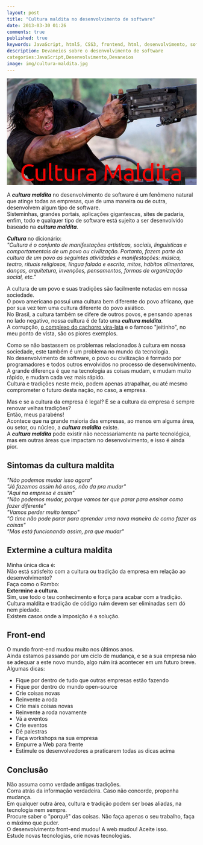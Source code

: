 ```yaml
---
layout: post
title: "Cultura maldita no desenvolvimento de software"
date: 2013-03-30 01:26
comments: true
published: true
keywords: JavaScript, html5, CSS3, frontend, html, desenvolvimento, software
description: Devaneios sobre o desenvolvimento de software
categories:JavaScript,Desenvolvimento,Devaneios
image: img/cultura-maldita.jpg
---
```


![Cultura Maldita](/img/cultura-maldita.jpg)  

A ***cultura maldita*** no desenvolvimento de software é um fenômeno natural que atinge todas as empresas, que de uma maneira ou de outra, desenvolvem algum tipo de software.  
Sisteminhas, grandes portais, aplicações gigantescas, sites de padaria, enfim, todo e qualquer tipo de software está sujeito a ser desenvolvido baseado na ***cultura maldita***.  
<!--more-->

***Cultura*** no dicionário:  
_"Cultura é o conjunto de manifestações artísticas, sociais, linguísticas e comportamentais de um povo ou civilização. Portanto, fazem parte da cultura de um povo as seguintes atividades e manifestações: música, teatro, rituais religiosos, língua falada e escrita, mitos, hábitos alimentares, danças, arquitetura, invenções, pensamentos, formas de organização social, etc."_  

A cultura de um povo e suas tradições são facilmente notadas em nossa sociedade.  
O povo americano possui uma cultura bem diferente do povo africano, que por sua vez tem uma cultura diferente do povo asiático.  
No Brasil, a cultura também se difere de outros povos, e pensando apenas no lado negativo, nossa cultura é de fato uma ***cultura maldita***.  
A corrupção, [o complexo do cachorro vira-lata](http://pt.wikipedia.org/wiki/Complexo_de_vira-lata) e o famoso "jeitinho", no meu ponto de vista, são os piores exemplos.  

Como se não bastassem os problemas relacionados à cultura em nossa sociedade, este também é um problema no mundo da tecnologia.  
No desenvolvimento de software, o povo ou civilização é formado por programadores e todos outros envolvidos no processo de desenvolvimento.  
A grande diferença é que na tecnologia as coisas mudam, e mudam muito rápido, e mudam cada vez mais rápido.  
Cultura e tradições neste meio, podem apenas atrapalhar, ou até mesmo comprometer o futuro desta nação, no caso, a empresa.  

Mas e se a cultura da empresa é legal? E se a cultura da empresa é sempre renovar velhas tradições?  
Então, meus parabéns!  
Acontece que na grande maioria das empresas, ao menos em alguma área, ou setor, ou núcleo, a ***cultura maldita*** existe.  
A ***cultura maldita*** pode existir não necessariamente na parte tecnológica, mas em outras áreas que impactam no desenvolvimento, e isso é ainda pior.  

## Sintomas da cultura maldita  
_"Não podemos mudar isso agora"_  
_"Já fazemos assim há anos, não da pra mudar"_  
_"Aqui na empresa é assim"_  
_"Não podemos mudar, porque vamos ter que parar para ensinar como fazer diferente"_  
_"Vamos perder muito tempo"_  
_"O time não pode parar para aprender uma nova maneira de como fazer as coisas"_  
_"Mas está funcionando assim, pra que mudar"_  

## Extermine a cultura maldita  
Minha única dica é:  
Não está satisfeito com a cultura ou tradição da empresa em relação ao desenvolvimento?  
Faça como o Rambo:  
**Extermine a cultura**.  
Sim, use todo o teu conhecimento e força para acabar com a tradição.  
Cultura maldita e tradição de código ruim devem ser eliminadas sem dó nem piedade.  
Existem casos onde a imposição é a solução.  

## Front-end  
O mundo front-end mudou muito nos últimos anos.  
Ainda estamos passando por um ciclo de mudança, e se a sua empresa não se adequar a este novo mundo, algo ruim irá acontecer em um futuro breve.  
Algumas dicas:   
- Fique por dentro de tudo que outras empresas estão fazendo  
- Fique por dentro do mundo open-source  
- Crie coisas novas  
- Reinvente a roda  
- Crie mais coisas novas   
- Reinvente a roda novamente  
- Vá a eventos   
- Crie eventos  
- Dê palestras  
- Faça workshops na sua empresa  
- Empurre a Web para frente  
- Estimule os desenvolvedores a praticarem todas as dicas acima  

## Conclusão  
Não assuma como verdade antigas tradições.  
Corra atrás da informação verdadeira. Caso não concorde, proponha mudança.  
Em qualquer outra área, cultura e tradição podem ser boas aliadas, na tecnologia nem sempre.  
Procure saber o "porquê" das coisas. Não faça apenas o seu trabalho, faça o máximo que puder.  
O desenvolvimento front-end mudou! A web mudou! Aceite isso.  
Estude novas tecnologias, crie novas tecnologias.  














